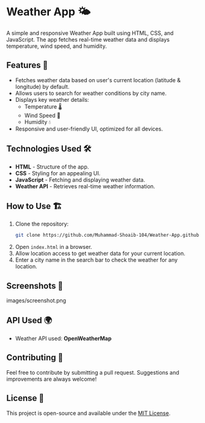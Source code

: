 # Weather App 🌤️

A simple and responsive Weather App built using HTML, CSS, and JavaScript. The app fetches real-time weather data and displays temperature, wind speed, and humidity.

## Features 🚀
- Fetches weather data based on user's current location (latitude & longitude) by default.
- Allows users to search for weather conditions by city name.
- Displays key weather details: 
  - Temperature 🌡️
  - Wind Speed 💨
  - Humidity 💧
- Responsive and user-friendly UI, optimized for all devices.

## Technologies Used 🛠️
- **HTML** - Structure of the app.
- **CSS** - Styling for an appealing UI.
- **JavaScript** - Fetching and displaying weather data.
- **Weather API** - Retrieves real-time weather information.

## How to Use 🏗️
1. Clone the repository:
   ```sh
   git clone https://github.com/Muhammad-Shoaib-104/Weather-App.github.io
   ```
2. Open `index.html` in a browser.
3. Allow location access to get weather data for your current location.
4. Enter a city name in the search bar to check the weather for any location.

## Screenshots 📸
images/screenshot.png

## API Used 🌍
- Weather API used: **OpenWeatherMap**

## Contributing 🤝
Feel free to contribute by submitting a pull request. Suggestions and improvements are always welcome!

## License 📜
This project is open-source and available under the [MIT License](LICENSE).
